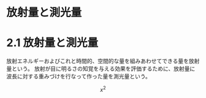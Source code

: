 # 放射量と測光量

# 2.1 放射量と測光量
放射エネルギーおよびこれと時間的、空間的な量を組みあわせてできる量を放射量という。
放射が目に明るさの知覚を与える効果を評価するために、放射量に波長に対する重みづけを行なって作った量を測光量という。

``` math
x^2
```

